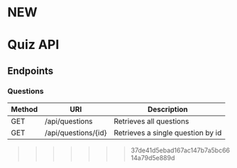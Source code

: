 # NEW
# Quiz API

## Endpoints

### Questions
| Method | URI | Description |
|---|---|---|
|GET|/api/questions|Retrieves all questions|
|GET|/api/questions/{id}|Retrieves a single question by id|

>>>>>>> 37de41d5ebad167ac147b7a5bc6614a79d5e889d
